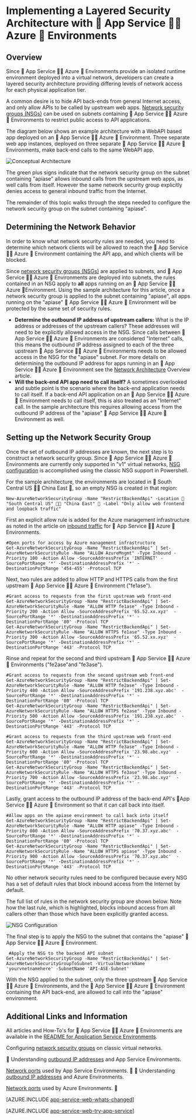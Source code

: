 <!-- not suitable for Mooncake -->

<properties 
	pageTitle="Layered Security Architecture with App Service Environments" 
	description="Implementing a layered security architecture with App Service Environments." 
	services="app-service" 
	documentationCenter="" 
	authors="stefsch" 
	manager="wpickett" 
	editor=""/>

<tags
	ms.service="app-service"
	ms.date="06/14/2016"
	wacn.date=""/>	

# Implementing a Layered Security Architecture with  App Service  Azure  Environments

## Overview ##
 
Since  App Service  Azure  Environments provide an isolated runtime environment deployed into a virtual network, developers can create a layered security architecture providing differing levels of network access for each physical application tier.

A common desire is to hide API back-ends from general Internet access, and only allow APIs to be called by upstream web apps.  [Network security groups (NSGs)][NetworkSecurityGroups] can be used on subnets containing  App Service  Azure  Environments to restrict public access to API applications.

The diagram below shows an example architecture with a WebAPI based app deployed on an  App Service  Azure  Environment.  Three separate web app instances, deployed on three separate  App Service  Azure  Environments, make back-end calls to the same WebAPI app.

![Conceptual Architecture][ConceptualArchitecture] 

The green plus signs indicate that the network security group on the subnet containing "apiase" allows inbound calls from the upstream web apps, as well calls from itself.  However the same network security group explicitly denies access to general inbound traffic from the Internet. 

The remainder of this topic walks through the steps needed to configure the network security group on the subnet containing "apiase".

## Determining the Network Behavior ##
In order to know what network security rules are needed, you need to determine which network clients will be allowed to reach the  App Service  Azure  Environment containing the API app, and which clients will be blocked.

Since [network security groups (NSGs)][NetworkSecurityGroups] are applied to subnets, and  App Service  Azure  Environments are deployed into subnets, the rules contained in an NSG apply to **all** apps running on an  App Service  Azure  Environment.  Using the sample architecture for this article, once a network security group is applied to the subnet containing "apiase", all apps running on the "apiase"  App Service  Azure  Environment will be protected by the same set of security rules.

- **Determine the outbound IP address of upstream callers:**  What is the IP address or addresses of the upstream callers?  These addresses will need to be explicitly allowed access in the NSG.  Since calls between  App Service  Azure  Environments are considered "Internet" calls, this means the outbound IP address assigned to each of the three upstream  App Service  Azure  Environments needs to be allowed access in the NSG for the "apiase" subnet.   For more details on determining the outbound IP address for apps running in an  App Service  Azure  Environment see the [Network Architecture][NetworkArchitecture] Overview article.
- **Will the back-end API app need to call itself?**  A sometimes overlooked and subtle point is the scenario where the back-end application needs to call itself.  If a back-end API application on an  App Service  Azure  Environment needs to call itself, this is also treated as an "Internet" call.  In the sample architecture this requires allowing access from the outbound IP address of the "apiase"  App Service  Azure  Environment as well.

## Setting up the Network Security Group ##
Once the set of outbound IP addresses are known, the next step is to construct a network security group.  Since  App Service  Azure  Environments are currently only supported in "v1" virtual networks, [NSG configuration][NetworkSecurityGroupsClassic] is accomplished using the classic NSG support in Powershell.

For the sample architecture, the environments are located in  South Central US  China East , so an empty NSG is created in that region:

    New-AzureNetworkSecurityGroup -Name "RestrictBackendApi" -Location  "South Central US"  "China East"  -Label "Only allow web frontend and loopback traffic"

First an explicit allow rule is added for the Azure management infrastructure as noted in the article on [inbound traffic][InboundTraffic] for  App Service  Azure  Environments.

    #Open ports for access by Azure management infrastructure
    Get-AzureNetworkSecurityGroup -Name "RestrictBackendApi" | Set-AzureNetworkSecurityRule -Name "ALLOW AzureMngmt" -Type Inbound -Priority 100 -Action Allow -SourceAddressPrefix 'INTERNET' -SourcePortRange '*' -DestinationAddressPrefix '*' -DestinationPortRange '454-455' -Protocol TCP
    
Next, two rules are added to allow HTTP and HTTPS calls from the first upstream  App Service  Azure  Environment ("fe1ase").

    #Grant access to requests from the first upstream web front-end
    Get-AzureNetworkSecurityGroup -Name "RestrictBackendApi" | Set-AzureNetworkSecurityRule -Name "ALLOW HTTP fe1ase" -Type Inbound -Priority 200 -Action Allow -SourceAddressPrefix '65.52.xx.xyz'  -SourcePortRange '*' -DestinationAddressPrefix '*' -DestinationPortRange '80' -Protocol TCP
    Get-AzureNetworkSecurityGroup -Name "RestrictBackendApi" | Set-AzureNetworkSecurityRule -Name "ALLOW HTTPS fe1ase" -Type Inbound -Priority 300 -Action Allow -SourceAddressPrefix '65.52.xx.xyz'  -SourcePortRange '*' -DestinationAddressPrefix '*' -DestinationPortRange '443' -Protocol TCP

Rinse and repeat for the second and third upstream  App Service  Azure  Environments ("fe2ase"and "fe3ase").

    #Grant access to requests from the second upstream web front-end
    Get-AzureNetworkSecurityGroup -Name "RestrictBackendApi" | Set-AzureNetworkSecurityRule -Name "ALLOW HTTP fe2ase" -Type Inbound -Priority 400 -Action Allow -SourceAddressPrefix '191.238.xyz.abc'  -SourcePortRange '*' -DestinationAddressPrefix '*' -DestinationPortRange '80' -Protocol TCP
    Get-AzureNetworkSecurityGroup -Name "RestrictBackendApi" | Set-AzureNetworkSecurityRule -Name "ALLOW HTTPS fe2ase" -Type Inbound -Priority 500 -Action Allow -SourceAddressPrefix '191.238.xyz.abc'  -SourcePortRange '*' -DestinationAddressPrefix '*' -DestinationPortRange '443' -Protocol TCP
    
    #Grant access to requests from the third upstream web front-end
    Get-AzureNetworkSecurityGroup -Name "RestrictBackendApi" | Set-AzureNetworkSecurityRule -Name "ALLOW HTTP fe3ase" -Type Inbound -Priority 600 -Action Allow -SourceAddressPrefix '23.98.abc.xyz'  -SourcePortRange '*' -DestinationAddressPrefix '*' -DestinationPortRange '80' -Protocol TCP
    Get-AzureNetworkSecurityGroup -Name "RestrictBackendApi" | Set-AzureNetworkSecurityRule -Name "ALLOW HTTPS fe3ase" -Type Inbound -Priority 700 -Action Allow -SourceAddressPrefix '23.98.abc.xyz'  -SourcePortRange '*' -DestinationAddressPrefix '*' -DestinationPortRange '443' -Protocol TCP

Lastly, grant access to the outbound IP address of the back-end API's  App Service  Azure  Environment so that it can call back into itself.

    #Allow apps on the apiase environment to call back into itself
    Get-AzureNetworkSecurityGroup -Name "RestrictBackendApi" | Set-AzureNetworkSecurityRule -Name "ALLOW HTTP apiase" -Type Inbound -Priority 800 -Action Allow -SourceAddressPrefix '70.37.xyz.abc'  -SourcePortRange '*' -DestinationAddressPrefix '*' -DestinationPortRange '80' -Protocol TCP
    Get-AzureNetworkSecurityGroup -Name "RestrictBackendApi" | Set-AzureNetworkSecurityRule -Name "ALLOW HTTPS apiase" -Type Inbound -Priority 900 -Action Allow -SourceAddressPrefix '70.37.xyz.abc'  -SourcePortRange '*' -DestinationAddressPrefix '*' -DestinationPortRange '443' -Protocol TCP

No other network security rules need to be configured because every NSG has a set of default rules that block inbound access from the Internet by default.

The full list of rules in the network security group are shown below.  Note how the last rule, which is highlighted, blocks inbound access from all callers other than those which have been explicitly granted access.

![NSG Configuration][NSGConfiguration] 

The final step is to apply the NSG to the subnet that contains the "apiase"  App Service  Azure  Environment.

     #Apply the NSG to the backend API subnet
    Get-AzureNetworkSecurityGroup -Name "RestrictBackendApi" | Set-AzureNetworkSecurityGroupToSubnet -VirtualNetworkName 'yourvnetnamehere' -SubnetName 'API-ASE-Subnet'

With the NSG applied to the subnet, only the three upstream  App Service  Azure  Environments, and the  App Service  Azure  Environment containing the API back-end, are allowed to call into the "apiase" environment.


## Additional Links and Information ##
All articles and How-To's for  App Service  Azure  Environments are available in the [README for Application Service Environments](/documentation/articles/app-service-app-service-environments-readme/).

Configuring [network security groups][NetworkSecurityGroupsClassic] on classic virtual networks. 


Understanding [outbound IP addresses][NetworkArchitecture] and App Service Environments.

[Network ports][InboundTraffic] used by App Service Environments.


Understanding [outbound IP addresses][NetworkArchitecture] and Azure Environments.

[Network ports][InboundTraffic] used by Azure Environments.


[AZURE.INCLUDE [app-service-web-whats-changed](../includes/app-service-web-whats-changed.md)]

[AZURE.INCLUDE [app-service-web-try-app-service](../includes/app-service-web-try-app-service.md)]

<!-- LINKS -->
[NetworkSecurityGroups]: /documentation/articles/virtual-networks-nsg/
[NetworkArchitecture]:  /documentation/articles/app-service-app-service-environment-network-architecture-overview/
[NetworkSecurityGroupsClassic]:  /documentation/articles/virtual-networks-create-nsg-classic-ps/
[InboundTraffic]:  /documentation/articles/app-service-app-service-environment-control-inbound-traffic/

<!-- IMAGES -->
[ConceptualArchitecture]: ./media/app-service-app-service-environment-layered-security/ConceptualArchitecture-1.png
[NSGConfiguration]:  ./media/app-service-app-service-environment-layered-security/NSGConfiguration-1.png

